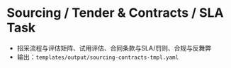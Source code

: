 # Sourcing / Tender & Contracts / SLA Task

- 招采流程与评估矩阵、试用评估、合同条款与SLA/罚则、合规与反舞弊
- 输出：`templates/output/sourcing-contracts-tmpl.yaml`
